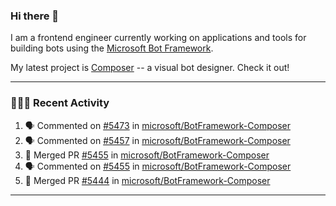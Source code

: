 ### Hi there 👋

I am a frontend engineer currently working on applications and tools for building bots using the [Microsoft Bot Framework](https://dev.botframework.com/).

My latest project is [Composer](https://github.com/microsoft/BotFramework-Composer) -- a visual bot designer. Check it out!

---

### 👨🏻‍💻 Recent Activity

<!--START_SECTION:activity-->
1. 🗣 Commented on [#5473](https://github.com/microsoft/BotFramework-Composer/issues/5473) in [microsoft/BotFramework-Composer](https://github.com/microsoft/BotFramework-Composer)
2. 🗣 Commented on [#5457](https://github.com/microsoft/BotFramework-Composer/issues/5457) in [microsoft/BotFramework-Composer](https://github.com/microsoft/BotFramework-Composer)
3. 🎉 Merged PR [#5455](https://github.com/microsoft/BotFramework-Composer/pull/5455) in [microsoft/BotFramework-Composer](https://github.com/microsoft/BotFramework-Composer)
4. 🗣 Commented on [#5455](https://github.com/microsoft/BotFramework-Composer/issues/5455) in [microsoft/BotFramework-Composer](https://github.com/microsoft/BotFramework-Composer)
5. 🎉 Merged PR [#5444](https://github.com/microsoft/BotFramework-Composer/pull/5444) in [microsoft/BotFramework-Composer](https://github.com/microsoft/BotFramework-Composer)
<!--END_SECTION:activity-->

---

<!--
**a-b-r-o-w-n/a-b-r-o-w-n** is a ✨ _special_ ✨ repository because its `README.md` (this file) appears on your GitHub profile.

Here are some ideas to get you started:

- 🔭 I’m currently working on ...
- 🌱 I’m currently learning ...
- 👯 I’m looking to collaborate on ...
- 🤔 I’m looking for help with ...
- 💬 Ask me about ...
- 📫 How to reach me: ...
- 😄 Pronouns: ...
- ⚡ Fun fact: ...
-->
